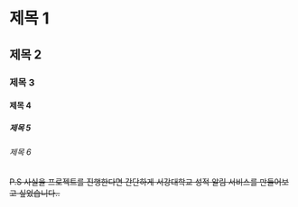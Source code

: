 # 제목 1
## 제목 2
### 제목 3
#### 제목 4
##### 제목 5
###### 제목 6

~~P.S 사실을 프로젝트를 진행한다면 간단하게 서강대학교 성적 알림 서비스를 만들어보고 싶었습니다..~~
